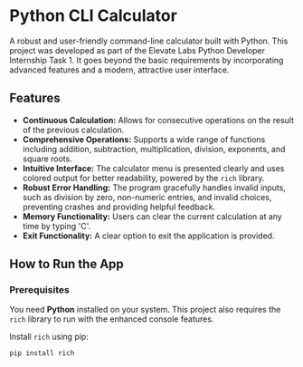 # Python CLI Calculator

A robust and user-friendly command-line calculator built with Python.
This project was developed as part of the Elevate Labs Python Developer Internship Task 1. It goes beyond the basic requirements by incorporating advanced features and a modern, attractive user interface.

##  Features

* **Continuous Calculation:** Allows for consecutive operations on the result of the previous calculation.
* **Comprehensive Operations:** Supports a wide range of functions including addition, subtraction, multiplication, division, exponents, and square roots.
* **Intuitive Interface:** The calculator menu is presented clearly and uses colored output for better readability, powered by the `rich` library.
* **Robust Error Handling:** The program gracefully handles invalid inputs, such as division by zero, non-numeric entries, and invalid choices, preventing crashes and providing helpful feedback.
* **Memory Functionality:** Users can clear the current calculation at any time by typing 'C'.
* **Exit Functionality:** A clear option to exit the application is provided.

## How to Run the App

### Prerequisites

You need **Python** installed on your system. This project also requires the `rich` library to run with the enhanced console features.

Install `rich` using pip:
```bash
pip install rich
